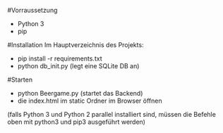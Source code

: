 #Vorraussetzung
* Python 3
* pip

#Installation
Im Hauptverzeichnis des Projekts:
* pip install -r requirements.txt
* python db_init.py (legt eine SQLite DB an)

#Starten
* python Beergame.py (startet das Backend)
* die index.html im static Ordner im Browser öffnen

(falls Python 3 und Python 2 parallel installiert sind, müssen die Befehle oben mit python3 und pip3 ausgeführt werden)